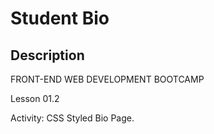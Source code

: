 # Student Bio

## Description

FRONT-END WEB DEVELOPMENT BOOTCAMP

Lesson 01.2 

Activity: CSS Styled Bio Page.